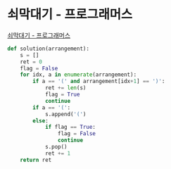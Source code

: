 # 쇠막대기 - 프로그래머스

[쇠막대기 - 프로그래머스](https://programmers.co.kr/learn/courses/30/lessons/42585)

```py
def solution(arrangement):
    s = []
    ret = 0
    flag = False
    for idx, a in enumerate(arrangement):
        if a == '(' and arrangement[idx+1] == ')':
            ret += len(s)
            flag = True
            continue
        if a == '(':
            s.append('(')
        else:
            if flag == True:
                flag = False
                continue
            s.pop()
            ret += 1
    return ret
```
